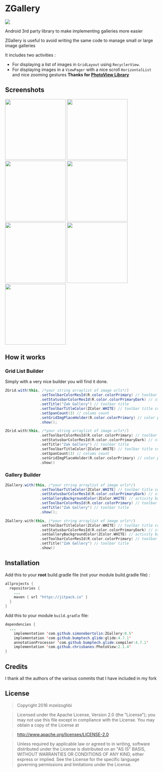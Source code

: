 # ZGallery
[![](https://jitpack.io/v/simonebortolin/ZGallery.svg)](https://jitpack.io/#simonebortolin/ZGallery)

Android 3rd party library to make implementing galleries more easier

ZGallery is useful to avoid writing the same code to manage small or large image galleries


It includes two activities : 
* For displaying a list of images in `GridLayout` using `RecyclerView`.
* For displaying images in a `ViewPager` with a nice scroll `HorizontalList` and nice zooming gestures **Thanks for [PhotoView Library](https://github.com/chrisbanes/PhotoView)** 

## Screenshots
<a href="https://github.com/simonebortolin/ZGallery/blob/master/image_1.png"><img src="https://github.com/simonebortolin/ZGallery/blob/master/image_1.png" alt="" width="200px"></a>
<a href="https://github.com/simonebortolin/ZGallery/blob/master/image_2.png"><img src="https://github.com/simonebortolin/ZGallery/blob/master/image_2.png" alt="" width="200px"></a>
<a href="https://github.com/simonebortolin/ZGallery/blob/master/image_3.png"><img src="https://github.com/simonebortolin/ZGallery/blob/master/image_3.png" alt="" width="200px"></a>
<a href="https://github.com/simonebortolin/ZGallery/blob/master/image_4.png"><img src="https://github.com/simonebortolin/ZGallery/blob/master/image_4.png" alt="" width="200px"></a>
<a href="https://github.com/simonebortolin/ZGallery/blob/master/image_5.png"><img src="https://github.com/simonebortolin/ZGallery/blob/master/image_5.png" alt="" width="200px"></a>
<a href="https://github.com/simonebortolin/ZGallery/blob/master/image_6.png"><img src="https://github.com/simonebortolin/ZGallery/blob/master/image_6.png" alt="" width="200px"></a>
<a href="https://github.com/simonebortolin/ZGallery/blob/master/image_7.png"><img src="https://github.com/simonebortolin/ZGallery/blob/master/image_7.png" alt="" width="200px"></a>



## How it works
### Grid List Builder

Simply with a very nice builder you will find it done.
```java
ZGrid.with(this, /*your string arraylist of image urls*/)
                .setToolbarColorResId(R.color.colorPrimary) // toolbar color
                .setStatusbarColorResId(R.color.colorPrimaryDark) // status color
                .setTitle("Zak Gallery") // toolbar title
                .setToolbarTitleColor(ZColor.WHITE) // toolbar title color
                .setSpanCount(3) // colums count
                .setGridImgPlaceHolder(R.color.colorPrimary) // color placeholder for the grid image until it loads
                .show();
```

```kotlin
ZGrid.with(this, /*your string arraylist of image urls*/)
                .setToolbarColorResId(R.color.colorPrimary) // toolbar color
                .setStatusbarColorResId(R.color.colorPrimaryDark) // status color
                .setTitle("Zak Gallery") // toolbar title
                .setToolbarTitleColor(ZColor.WHITE) // toolbar title color
                .setSpanCount(3) // colums count
                .setGridImgPlaceHolder(R.color.colorPrimary) // color placeholder for the grid image until it loads
                .show()
```

### Gallery Builder

```java
ZGallery.with(this, /*your string arraylist of image urls*/)
                .setToolbarTitleColor(ZColor.WHITE) // toolbar title color
                .setStatusbarColorResId(R.color.colorPrimaryDark) // status color
                .setGalleryBackgroundColor(ZColor.WHITE) // activity background color
                .setToolbarColorResId(R.color.colorPrimary) // toolbar color
                .setTitle("Zak Gallery") // toolbar title
                .show();
```

```kotlin
ZGallery.with(this, /*your string arraylist of image urls*/)
                .setToolbarTitleColor(ZColor.WHITE) // toolbar title color
                .setStatusbarColorResId(R.color.colorPrimaryDark) // status color
                .setGalleryBackgroundColor(ZColor.WHITE) // activity background color
                .setToolbarColorResId(R.color.colorPrimary) // toolbar color
                .setTitle("Zak Gallery") // toolbar title
                .show()
```
                
## Installation

Add this to your **root** build.gradle file (not your module build.gradle file) :
```java
allprojects {
  repositories {
    ...
    maven { url "https://jitpack.io" }
  }
}
```

Add this to your module `build.gradle` file:
```java
dependencies {
  ...
    implementation 'com.github.simonebortolin:ZGallery:0.5'
    implementation 'com.github.bumptech.glide:glide:4.7.1'
    annotationProcessor 'com.github.bumptech.glide:compiler:4.7.1'
    implementation 'com.github.chrisbanes:PhotoView:2.1.4'
}
```

## Credits


I thank all the authors of the various commits that I have included in my fork


## License

> Copyright 2016 mzelzoghbi

> Licensed under the Apache License, Version 2.0 (the "License"); you may not use this file except in compliance with the License. You may obtain a copy of the License at

> http://www.apache.org/licenses/LICENSE-2.0

> Unless required by applicable law or agreed to in writing, software distributed under the License is distributed on an "AS IS" BASIS, WITHOUT WARRANTIES OR CONDITIONS OF ANY KIND, either express or implied. See the License for the specific language governing permissions and limitations under the License.
